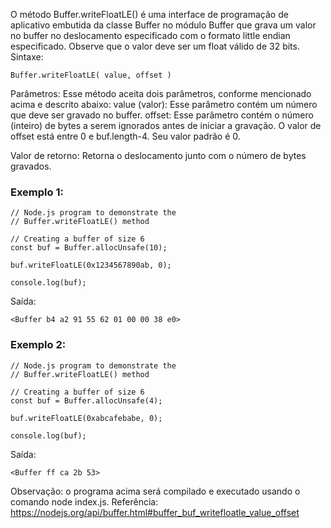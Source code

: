 O método Buffer.writeFloatLE() é uma interface de programação de aplicativo embutida da classe Buffer no módulo Buffer que grava um valor no buffer no deslocamento especificado com o formato little endian especificado. Observe que o valor deve ser um float válido de 32 bits. 
Sintaxe:
```
Buffer.writeFloatLE( value, offset )
```

Parâmetros: Esse método aceita dois parâmetros, conforme mencionado acima e descrito abaixo:
value (valor): Esse parâmetro contém um número que deve ser gravado no buffer.
offset: Esse parâmetro contém o número (inteiro) de bytes a serem ignorados antes de iniciar a gravação. O valor de offset está entre 0 e buf.length-4. Seu valor padrão é 0.

Valor de retorno: Retorna o deslocamento junto com o número de bytes gravados. 
### Exemplo 1:
```node
// Node.js program to demonstrate the  
// Buffer.writeFloatLE() method 

// Creating a buffer of size 6
const buf = Buffer.allocUnsafe(10);

buf.writeFloatLE(0x1234567890ab, 0);

console.log(buf);
```
Saída:
```
<Buffer b4 a2 91 55 62 01 00 00 38 e0>
```

### Exemplo 2:
```node
// Node.js program to demonstrate the  
// Buffer.writeFloatLE() method 

// Creating a buffer of size 6
const buf = Buffer.allocUnsafe(4);

buf.writeFloatLE(0xabcafebabe, 0);

console.log(buf);
```
Saída:
```
<Buffer ff ca 2b 53>
```

Observação: o programa acima será compilado e executado usando o comando node index.js. Referência: https://nodejs.org/api/buffer.html#buffer_buf_writefloatle_value_offset

